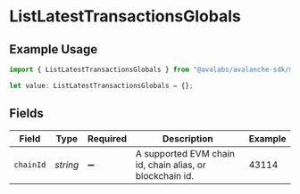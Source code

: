 # ListLatestTransactionsGlobals

## Example Usage

```typescript
import { ListLatestTransactionsGlobals } from "@avalabs/avalanche-sdk/models/operations";

let value: ListLatestTransactionsGlobals = {};
```

## Fields

| Field                                                    | Type                                                     | Required                                                 | Description                                              | Example                                                  |
| -------------------------------------------------------- | -------------------------------------------------------- | -------------------------------------------------------- | -------------------------------------------------------- | -------------------------------------------------------- |
| `chainId`                                                | *string*                                                 | :heavy_minus_sign:                                       | A supported EVM chain id, chain alias, or blockchain id. | 43114                                                    |